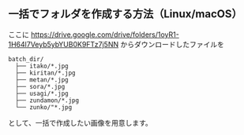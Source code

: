## 一括でフォルダを作成する方法（Linux/macOS）

ここに
https://drive.google.com/drive/folders/1oyR1-1H64l7Veyb5ybYUB0K9FTz7j5NN
からダウンロードしたファイルを

```
batch_dir/
  ├── itako/*.jpg
  ├── kiritan/*.jpg
  ├── metan/*.jpg
  ├── sora/*.jpg
  ├── usagi/*.jpg
  ├── zundamon/*.jpg
  └── zunko/"*.jpg
```
として、一括で作成したい画像を用意します。

```bash

```
